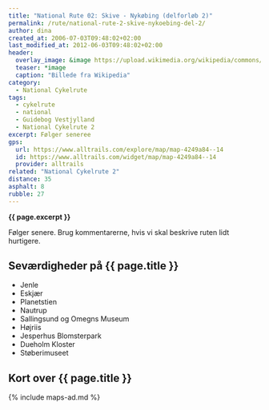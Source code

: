 ```yaml
---
title: "National Rute 02: Skive - Nykøbing (delforløb 2)"
permalink: /rute/national-rute-2-skive-nykoebing-del-2/
author: dina
created_at: 2006-07-03T09:48:02+02:00
last_modified_at: 2012-06-03T09:48:02+02:00
header:
  overlay_image: &image https://upload.wikimedia.org/wikipedia/commons/thumb/7/73/Torvet_i_Nyk%C3%B8bing_Falster_03.jpg/1920px-Torvet_i_Nyk%C3%B8bing_Falster_03.jpg
  teaser: *image
  caption: "Billede fra Wikipedia"
category:
  - National Cykelrute
tags:
  - cykelrute
  - national
  - Guidebog Vestjylland
  - National Cykelrute 2
excerpt: Følger seneree
gps:
  url: https://www.alltrails.com/explore/map/map-4249a84--14
  id: https://www.alltrails.com/widget/map/map-4249a84--14
  provider: alltrails
related: "National Cykelrute 2"
distance: 35
asphalt: 8
rubble: 27
---
```


**{{ page.excerpt }}**

Følger senere. Brug kommentarerne, hvis vi skal beskrive ruten lidt hurtigere.

## Seværdigheder på {{ page.title }}

- Jenle
- Eskjær
- Planetstien
- Nautrup
- Sallingsund og Omegns Museum
- Højriis
- Jesperhus Blomsterpark
- Dueholm Kloster
- Støberimuseet

## Kort over {{ page.title }}

{% include maps-ad.md %}
